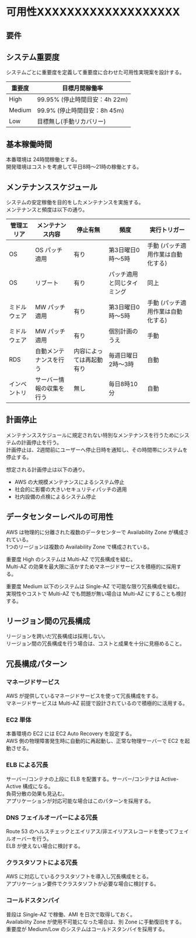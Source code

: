 # 可用性XXXXXXXXXXXXXXXXXXX
## 要件

## システム重要度
システムごとに重要度を定義して重要度に合わせた可用性実現案を設計する。  

|重要度|目標月間稼働率|
|---|---|
|High|99.95% (停止時間目安：4h 22m)|
|Medium|99.9% (停止時間目安：8h 45m)|
|Low|目標無し(手動リカバリー)|

## 基本稼働時間
本番環境は 24時間稼働とする。  
開発環境はコストを考慮して平日8時～21時の稼働とする。  

## メンテナンススケジュール
システムの安定稼働を目的をしたメンテナンスを実施する。  
メンテナンスと頻度は以下の通り。  

|管理エリア|メンテナンス内容|停止有無|頻度|実行トリガー|
|---|---|---|---|---|
|OS|OS パッチ適用|有り|第3日曜日0時～5時|手動 (パッチ適用作業は自動化する)|
|OS|リブート|有り|パッチ適用と同じタイミング|同上|
|ミドルウェア|MW パッチ適用|有り|第3日曜日0時～5時|手動 (パッチ適用作業は自動化する)|
|ミドルウェア|MW パッチ適用|有り|個別計画のうえ|手動|
|RDS|自動メンテナンスを行う|内容によっては再起動有り|毎週日曜日2時～3時|自動|
|インベントリ|サーバー情報の収集を行う|無し|毎日8時10分|自動|

## 計画停止
メンテナンススケジュールに規定されない特別なメンテナンスを行うためにシステムの計画停止を行う。  
計画停止は、2週間前にユーザーへ停止日時を通知し、その時間帯にシステムを停止する。  

想定される計画停止は以下の通り。  

* AWS の大規模メンテナンスによるシステム停止
* 社会的に影響の大きいセキュリティパッチの適用
* 社内設備の点検によるシステム停止

## データセンターレベルの可用性
AWS は物理的に分離された複数のデータセンターで Availability Zone が構成されている。  
1つのリージョンは複数の Availability Zone で構成されている。  

重要度 High のシステムは Multi-AZ で冗長構成を組む。  
Multi-AZ の効果を最大限に活かすためマネージドサービスを積極的に採用する。  

重要度 Medium 以下のシステムは Single-AZ で可能な限り冗長構成を組む。  
実現性やコストで Multi-AZ でも問題が無い場合は Multi-AZ にすることも検討する。  

## リージョン間の冗長構成
リージョンを跨いだ冗長構成は採用しない。  
リージョン間の冗長構成を行う場合は、コストと成果を十分に見極めること。  

## 冗長構成パターン
### マネージドサービス
AWS が提供しているマネージドサービスを使って冗長構成をする。  
マネージドサービスは Multi-AZ 前提で設計されているので積極的に活用する。  

### EC2 単体
本番環境の EC2 には EC2 Auto Recovery を設定する。  
AWS 側の物理障害発生時に自動的に再起動し、正常な物理サーバーで EC2 を起動させる。  

### ELB による冗長
サーバー/コンテナの上段に ELB を配置する。サーバー/コンテナは Active-Active 構成になる。  
負荷分散の効果も見込む。  
アプリケーションが対応可能な場合はこのパターンを採用する。  

### DNS フェイルオーバーによる冗長
Route 53 のヘルスチェックとエイリアス/非エイリアスレコードを使ってフェイルオーバーを行う。  
ELB が使えない場合に検討する。  

### クラスタソフトによる冗長
AWS に対応しているクラスタソフトを導入し冗長構成をとる。  
アプリケーション要件でクラスタソフトが必要な場合に検討する。  

### コールドスタンバイ
普段は Single-AZ で稼働、AMI を日次で取得しておく。  
Availability Zone が使用不可能になった場合は、別 Zone に手動復旧をする。  
重要度が Medium/Low のシステムはコールドスタンバイを採用する。  

